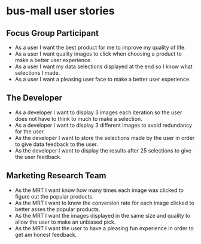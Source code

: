 # bus-mall user stories

## Focus Group Participant
- As a user I want the best product for me to improve my quality of life.
- As a user I want quality images to click when choosing a product to make a better user experience.
- As a user I want my data selections displayed at the end so I know what selections I made.
- As a user I want a pleasing user face to make a better user experience.

## The Developer
- As a developer I want to display 3 images each iteration so the user does not have to think to much to make a selection.
- As a developer I want to display 3 different images to avoid redundancy for the user.
- As the developer I want to store the selections made by the user in order to give data feedback to the user.
- As the developer I want to display the results after 25 selections to give the user feedback.

## Marketing Research Team
- As the MRT I want know how many times each image was clicked to figure out the popular products.
- As the MRT I want to know the conversion rate for each image clicked to better asses the popular products.
- As the MRT I want the images displayed in the same size and quality to allow the user to make an unbiased pick.
- As the MRT I want the user to have a pleasing fun experience in order to get am honest feedback.
